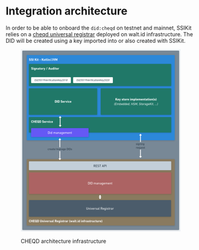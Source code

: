 # Integration architecture

In order to be able to onboard the `did:cheqd` on testnet and mainnet, SSIKit relies on a [cheqd universal registrar](https://github.com/cheqd/did-registrar) deployed on walt.id infrastructure. The DID will be created using a key imported into or also created with SSIKit.

<figure><img src="../../.gitbook/assets/cheqd-arch-infra.png" alt=""><figcaption><p>CHEQD architecture infrastructure</p></figcaption></figure>
